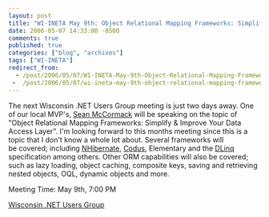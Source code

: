 ```yaml
---
layout: post
title: "WI-INETA May 9th: Object Relational Mapping Frameworks: Simplify & Improve Your Data Access Layer"
date: 2006-05-07 14:33:00 -0500
comments: true
published: true
categories: ["blog", "archives"]
tags: ["WI-INETA"]
redirect_from: 
  - /post/2006/05/07/WI-INETA-May-9th-Object-Relational-Mapping-Frameworks-Simplify-Improve-Your-Data-Access-Layer
 -  /post/2006/05/07/wi-ineta-may-9th-object-relational-mapping-frameworks-simplify-improve-your-data-access-layer
---
```

<!-- more -->
<p>The next Wisconsin .NET Users Group meeting is just two days away. One of our local MVP's, <a href="http://adapdev.com">Sean McCormack</a> will be speaking on the topic of "Object Relational Mapping Frameworks: Simplify &amp; Improve Your Data Access Layer". I'm looking forward to this months meeting since this is a topic that I don't know a whole lot about.&nbsp;Several frameworks will be&nbsp;covered; including <a href="http://www.nhibernate.org/">NHibernate</a>, <a href="http://adapdev.com/codus/index.aspx">Codus</a>, Elementary and the <a href="http://msdn.microsoft.com/data/linq/">DLinq </a>specification among others. Other ORM capabilities will also be covered; such as lazy loading, object caching, composite keys, saving and retrieving nested objects, OQL, dynamic objects and more.</p>
<p>Meeting Time: May 9th, 7:00 PM</p>
<p><a href="http://wi-ineta.org">Wisconsin .NET Users Group</a></p>
